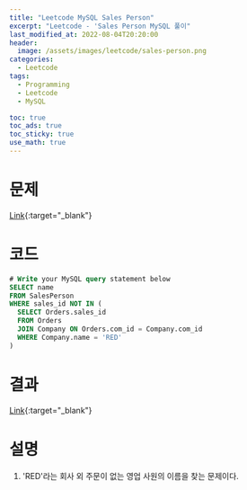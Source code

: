 ```yaml
---
title: "Leetcode MySQL Sales Person"
excerpt: "Leetcode - 'Sales Person MySQL 풀이"
last_modified_at: 2022-08-04T20:20:00
header:
  image: /assets/images/leetcode/sales-person.png
categories:
  - Leetcode
tags:
  - Programming
  - Leetcode
  - MySQL

toc: true
toc_ads: true
toc_sticky: true
use_math: true
---
```

# 문제
[Link](https://leetcode.com/problems/sales-person/){:target="_blank"}

# 코드
```sql
# Write your MySQL query statement below
SELECT name
FROM SalesPerson
WHERE sales_id NOT IN (
  SELECT Orders.sales_id
  FROM Orders
  JOIN Company ON Orders.com_id = Company.com_id
  WHERE Company.name = 'RED'
)
```

# 결과
[Link](https://leetcode.com/submissions/detail/764983577/){:target="_blank"}

# 설명
1. 'RED'라는 회사 외 주문이 없는 영업 사원의 이름을 찾는 문제이다.